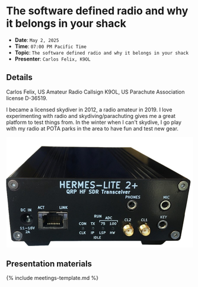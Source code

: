 # The software defined radio and why it belongs in your shack

* **Date**: `May 2, 2025`
* **Time**: `07:00 PM Pacific Time`
* **Topic**: `The software defined radio and why it belongs in your shack`
* **Presenter**: `Carlos Felix, K9OL`

## Details

Carlos Felix, US Amateur Radio Callsign K9OL, US Parachute Association license D-36519.

I became a licensed skydiver in 2012, a radio amateur in 2019. I love experimenting with radio and skydiving/parachuting gives me a great platform to test things from. In the winter when I can't skydive, I go play with my radio at POTA parks in the area to have fun and test new gear.

![Hermes Lite](Hermes_Lite-2.jpg)

## Presentation materials


{% include meetings-template.md %}

